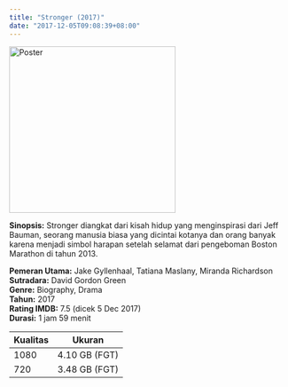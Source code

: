 ```yaml
---
title: "Stronger (2017)"
date: "2017-12-05T09:08:39+08:00"
---
```


<img src="/img/poster/film-stronger-2017.jpg" alt="Poster" style="width: 300px;"/>

**Sinopsis:** Stronger diangkat dari kisah hidup yang menginspirasi dari Jeff Bauman, seorang manusia biasa yang dicintai kotanya dan orang banyak karena menjadi simbol harapan setelah selamat dari pengeboman Boston Marathon di tahun 2013.

**Pemeran Utama:** Jake Gyllenhaal, Tatiana Maslany, Miranda Richardson  
**Sutradara:** David Gordon Green  
**Genre:** Biography, Drama  
**Tahun:** 2017  
**Rating IMDB:** 7.5 (dicek 5 Dec 2017)  
**Durasi:** 1 jam 59 menit

Kualitas | Ukuran
-------- | ------
1080     | 4.10 GB (FGT)
720      | 3.48 GB (FGT)